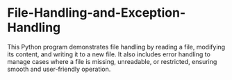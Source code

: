 # File-Handling-and-Exception-Handling
This Python program demonstrates file handling by reading a file, modifying its content, and writing it to a new file. It also includes error handling to manage cases where a file is missing, unreadable, or restricted, ensuring smooth and user-friendly operation. 
